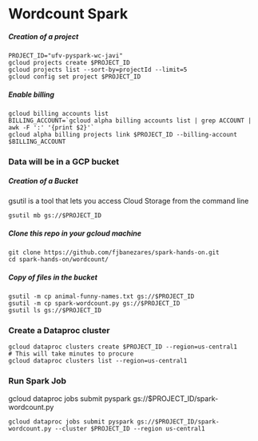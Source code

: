 # Wordcount Spark



##### Creation of a project

```shell
PROJECT_ID="ufv-pyspark-wc-javi"
gcloud projects create $PROJECT_ID
gcloud projects list --sort-by=projectId --limit=5
gcloud config set project $PROJECT_ID
```

##### Enable billing
```shell
gcloud billing accounts list
BILLING_ACCOUNT=`gcloud alpha billing accounts list | grep ACCOUNT | awk -F ':' '{print $2}'`
gcloud alpha billing projects link $PROJECT_ID --billing-account $BILLING_ACCOUNT
```

### Data will be in a GCP bucket

##### Creation of a Bucket

gsutil is a tool that lets you access Cloud Storage from the command line

```shell
gsutil mb gs://$PROJECT_ID
```

##### Clone this repo in your gcloud machine
```shell
git clone https://github.com/fjbanezares/spark-hands-on.git
cd spark-hands-on/wordcount/
```

##### Copy of files in the bucket
```shell
gsutil -m cp animal-funny-names.txt gs://$PROJECT_ID
gsutil -m cp spark-wordcount.py gs://$PROJECT_ID
gsutil ls gs://$PROJECT_ID
```

### Create a Dataproc cluster
```shell
gcloud dataproc clusters create $PROJECT_ID --region=us-central1
# This will take minutes to procure
gcloud dataproc clusters list --region=us-central1
```

### Run Spark Job
gcloud dataproc jobs submit pyspark gs://$PROJECT_ID/spark-wordcount.py


```shell
gcloud dataproc jobs submit pyspark gs://$PROJECT_ID/spark-wordcount.py --cluster $PROJECT_ID --region us-central1
```

